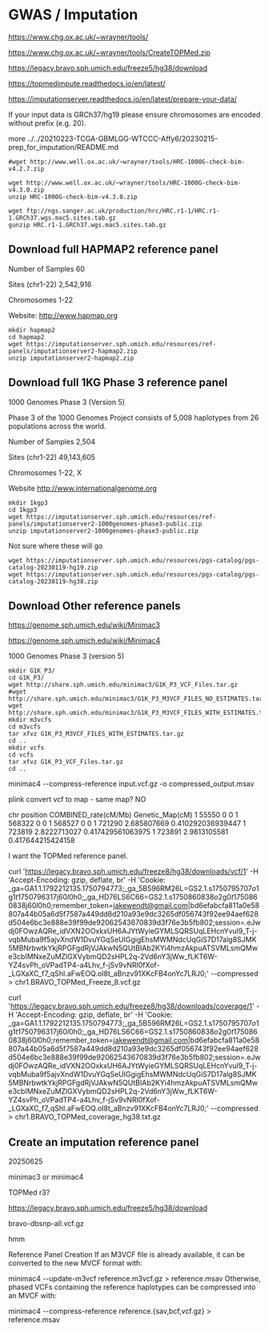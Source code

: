 
#	GWAS / Imputation


https://www.chg.ox.ac.uk/~wrayner/tools/


https://www.chg.ox.ac.uk/~wrayner/tools/CreateTOPMed.zip




https://legacy.bravo.sph.umich.edu/freeze5/hg38/download





https://topmedimpute.readthedocs.io/en/latest/

https://imputationserver.readthedocs.io/en/latest/prepare-your-data/


If your input data is GRCh37/hg19 please ensure chromosomes are encoded without prefix (e.g. 20).


more ../../20210223-TCGA-GBMLGG-WTCCC-Affy6/20230215-prep_for_imputation/README.md 


```
#wget http://www.well.ox.ac.uk/~wrayner/tools/HRC-1000G-check-bim-v4.2.7.zip

wget http://www.well.ox.ac.uk/~wrayner/tools/HRC-1000G-check-bim-v4.3.0.zip
unzip HRC-1000G-check-bim-v4.3.0.zip

wget ftp://ngs.sanger.ac.uk/production/hrc/HRC.r1-1/HRC.r1-1.GRCh37.wgs.mac5.sites.tab.gz
gunzip HRC.r1-1.GRCh37.wgs.mac5.sites.tab.gz
```


##	Download full HAPMAP2 reference panel

Number of Samples	60

Sites (chr1-22)	2,542,916

Chromosomes	1-22

Website:	http://www.hapmap.org


```
mkdir hapmap2
cd hapmap2
wget https://imputationserver.sph.umich.edu/resources/ref-panels/imputationserver2-hapmap2.zip
unzip imputationserver2-hapmap2.zip 
```


##	Download full 1KG Phase 3 reference panel

1000 Genomes Phase 3 (Version 5)

Phase 3 of the 1000 Genomes Project consists of 5,008 haplotypes from 26 populations across the world.

Number of Samples	2,504

Sites (chr1-22)	49,143,605

Chromosomes	1-22, X

Website	http://www.internationalgenome.org

```
mkdir 1kgp3
cd 1kgp3
wget https://imputationserver.sph.umich.edu/resources/ref-panels/imputationserver2-1000genomes-phase3-public.zip
unzip imputationserver2-1000genomes-phase3-public.zip
```











Not sure where these will go

```
wget https://imputationserver.sph.umich.edu/resources/pgs-catalog/pgs-catalog-20230119-hg19.zip
wget https://imputationserver.sph.umich.edu/resources/pgs-catalog/pgs-catalog-20230119-hg38.zip
```








##	Download Other reference panels

https://genome.sph.umich.edu/wiki/Minimac3

https://genome.sph.umich.edu/wiki/Minimac4

1000 Genomes Phase 3 (version 5)
```
mkdir G1K_P3/
cd G1K_P3/
wget http://share.sph.umich.edu/minimac3/G1K_P3_VCF_Files.tar.gz
#wget http://share.sph.umich.edu/minimac3/G1K_P3_M3VCF_FILES_NO_ESTIMATES.tar.gz
wget http://share.sph.umich.edu/minimac3/G1K_P3_M3VCF_FILES_WITH_ESTIMATES.tar.gz
mkdir m3vcfs
cd m3vcfs
tar xfvz G1K_P3_M3VCF_FILES_WITH_ESTIMATES.tar.gz
cd ..
mkdir vcfs
cd vcfs
tar xfvz G1K_P3_VCF_Files.tar.gz
cd ..
```

minimac4 --compress-reference input.vcf.gz -o compressed_output.msav

plink convert vcf to map - same map? NO

chr position COMBINED_rate(cM/Mb) Genetic_Map(cM)
1 55550 0 0
1 568322 0 0
1 568527 0 0
1 721290 2.685807669 0.410292036939447
1 723819 2.8222713027 0.417429561063975
1 723891 2.9813105581 0.417644215424158









I want the TOPMed reference panel.

curl 'https://legacy.bravo.sph.umich.edu/freeze8/hg38/downloads/vcf/1' -H 'Accept-Encoding: gzip, deflate, br' -H 'Cookie: _ga=GA1.1.1792212135.1750794773;_ga_5B596RM26L=GS2.1.s1750795707$o1$g1$t1750796317$j60$l0$h0;_ga_HD76LS6C66=GS2.1.s1750860838$o2$g0$t1750860838$j60$l0$h0;remember_token=jakewendt@gmail.com|bd6efabcfa811a0e58807a44b05a6d5f7587a449dd8d210a93e9dc3265df056743f92ee94aef628d504e6bc3e888e39f99de92062543670839d3f76e3b5fb802;session=.eJwdj0FOwzAQRe_idVXN2OOxkxUH6AJYtWyieGYMLSQRSUqLEHcnYvul9_T-j-vqbMuba9f5ajvXndW1DvuYGqSeUIGgigEhsMWMNdcUqGiS7D17alg8SJMK5MBNrbwtkYkjRPGFgdRjVJAkwN5QUtBIAb2KYi4hmzAkpuATSVMLsmQMwe3cbIMNxeZuMZlGXVybmQD2sHPL2q-2Vd6nY3jWw_fLKT6W-YZ4svPh_oVPadTP4-a4Lhv_f-jSv9vNRl0fXof-_LGXaXC_f7_qShI.aFwEOQ.oI8t_aBnzv91XKcFB4onYc7LRJ0;' --compressed > chr1.BRAVO_TOPMed_Freeze_8.vcf.gz

curl 'https://legacy.bravo.sph.umich.edu/freeze8/hg38/downloads/coverage/1' -H 'Accept-Encoding: gzip, deflate, br' -H 'Cookie: _ga=GA1.1.1792212135.1750794773;_ga_5B596RM26L=GS2.1.s1750795707$o1$g1$t1750796317$j60$l0$h0;_ga_HD76LS6C66=GS2.1.s1750860838$o2$g0$t1750860838$j60$l0$h0;remember_token=jakewendt@gmail.com|bd6efabcfa811a0e58807a44b05a6d5f7587a449dd8d210a93e9dc3265df056743f92ee94aef628d504e6bc3e888e39f99de92062543670839d3f76e3b5fb802;session=.eJwdj0FOwzAQRe_idVXN2OOxkxUH6AJYtWyieGYMLSQRSUqLEHcnYvul9_T-j-vqbMuba9f5ajvXndW1DvuYGqSeUIGgigEhsMWMNdcUqGiS7D17alg8SJMK5MBNrbwtkYkjRPGFgdRjVJAkwN5QUtBIAb2KYi4hmzAkpuATSVMLsmQMwe3cbIMNxeZuMZlGXVybmQD2sHPL2q-2Vd6nY3jWw_fLKT6W-YZ4svPh_oVPadTP4-a4Lhv_f-jSv9vNRl0fXof-_LGXaXC_f7_qShI.aFwEOQ.oI8t_aBnzv91XKcFB4onYc7LRJ0;' --compressed > chr1.BRAVO_TOPMed_coverage_hg38.txt.gz



##	Create an imputation reference panel

20250625

minimac3 or minimac4

TOPMed r3?

https://legacy.bravo.sph.umich.edu/freeze5/hg38/download

bravo-dbsnp-all.vcf.gz


hmm 





Reference Panel Creation
If an M3VCF file is already available, it can be converted to the new MVCF format with:

minimac4 --update-m3vcf reference.m3vcf.gz > reference.msav
Otherwise, phased VCFs containing the reference haplotypes can be compressed into an MVCF with:

minimac4 --compress-reference reference.{sav,bcf,vcf.gz} > reference.msav





